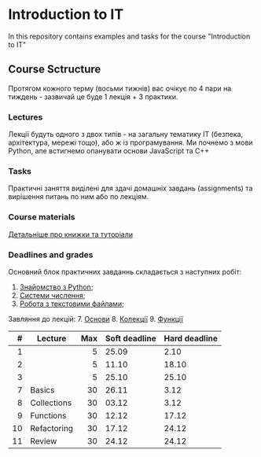 
# Introduction to IT

In this repository contains examples and tasks for the course "Introduction to IT"



## Course Sctructure

Протягом кожного терму (восьми тижнів) вас очікує по 4 пари на тиждень - зазвичай це буде 1 лекція + 3 практики.

### Lectures

Лекції будуть одного з двох типів - на загальну тематику ІТ (безпека, архітектура, мережі тощо), або ж із програмування. Ми почнемо з мови Python, але встигнемо опанувати основи JavaScript та C++

### Tasks

Практичні заняття виділені для здачі домашніх завдань (assignments) та вирішення питань по ним або по лекціям.

### Course materials

[Детальніше про книжки та туторіали](/python_materials.md)

### Deadlines and grades

Основний блок практичних завданнь складається з наступних робіт:
1. [Знайомство з Python](/assignments_2021/assignment_1.md);
2. [Системи числення](/assignments_2021/assignment_2.md);
3. [Робота з текстовими файлами](/assignments_2021/assignment_3.md);

Завляння до лекцій:
7. [Основи](https://github.com/kse-ua/introduction-to-it/blob/main/lecture_notes/07%20functions/README.md)
8. [Колекції](https://github.com/kse-ua/introduction-to-it/blob/main/lecture_notes/08%20functions/README.md)
9. [Функції](https://github.com/kse-ua/introduction-to-it/blob/main/lecture_notes/09%20functions/README.md)

|  # | Lecture     | Max | Soft deadline | Hard deadline |
|---:|-------------|----:|---------------|---------------|
|  1 |             |   5 |         25.09 |          2.10 |
|  2 |             |   5 |         11.10 |         18.10 |
|  3 |             |   5 |         25.10 |         25.10 |
|  7 | Basics      |  30 |         26.11 |          3.12 |
|  8 | Collections |  30 |         03.12 |          3.12 |
|  9 | Functions   |  30 |         12.12 |         17.12 |
| 10 | Refactoring |  30 |         17.12 |         24.12 |
| 11 | Review      |  30 |         24.12 |         24.12 |
